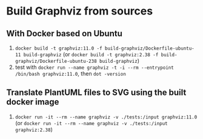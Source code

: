 # Build Graphviz from sources

## With Docker based on Ubuntu

1. `docker build -t graphviz:11.0 -f build-graphviz/Dockerfile-ubuntu-11 build-graphviz`
   (or `docker build -t graphviz:2.38 -f build-graphviz/Dockerfile-ubuntu-238 build-graphviz`)
2. test with `docker run --name graphviz -t -i --rm --entrypoint /bin/bash graphviz:11.0`, then `dot -version`


## Translate PlantUML files to SVG using the built docker image

1. `docker run -it --rm --name graphviz -v ./tests:/input graphviz:11.0`
   (or `docker run -it --rm --name graphviz -v ./tests:/input graphviz:2.38`)